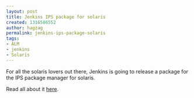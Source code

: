 ```yaml
---
layout: post
title: Jenkins IPS package for solaris
created: 1316586552
author: hagzag
permalink: jenkins-ips-package-solaris
tags:
- ALM
- jenkins
- Solaris
---
```

<p>For all the solaris lovers out there, Jenkins is going to release a package for the IPS package manager for solaris.</p>
<p>Read all about it <a href="http://jenkins-ci.org/content/ips-packages-jenkins-solarisopenindiana?utm_source=feedburner&amp;utm_medium=feed&amp;utm_campaign=Feed%3A+ContinuousBlog+%28Jenkins+CI%29">here</a>.</p>
<p>&nbsp;</p>
